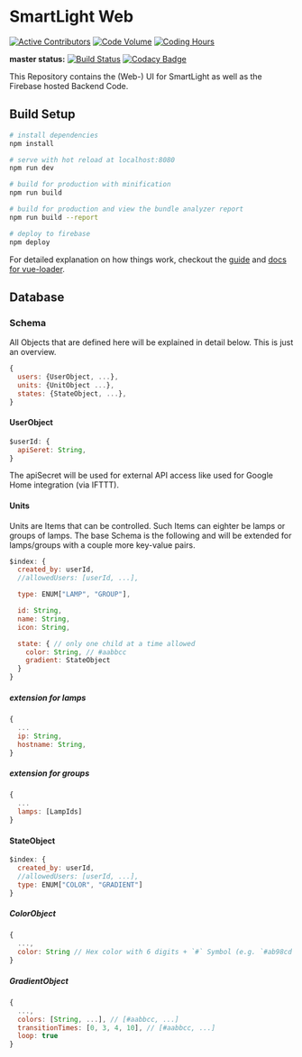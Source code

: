 # SmartLight Web
[![Active Contributors](https://api.gitential.com/accounts/1294/projects/1473/badges/active-contributors.svg)](https://gitential.com/accounts/1294/projects/1473/share?uuid=923d642f-dd80-4b4e-9d58-cb42f7242231&utm_source=shield&utm_medium=shield&utm_campaign=1473)
[![Code Volume](https://api.gitential.com/accounts/1294/projects/1473/badges/code-volume.svg)](https://gitential.com/accounts/1294/projects/1473/share?uuid=923d642f-dd80-4b4e-9d58-cb42f7242231&utm_source=shield&utm_medium=shield&utm_campaign=1473)
[![Coding Hours](https://api.gitential.com/accounts/1294/projects/1473/badges/coding-hours.svg)](https://gitential.com/accounts/1294/projects/1473/share?uuid=923d642f-dd80-4b4e-9d58-cb42f7242231&utm_source=shield&utm_medium=shield&utm_campaign=1473)

**master status:**
[![Build Status](https://travis-ci.com/adrianjost/SmartLight-Web-Client.svg?branch=master)](https://travis-ci.com/adrianjost/SmartLight-Web-Client)
[![Codacy Badge](https://api.codacy.com/project/badge/Grade/d705c9d8c51c48e185c13b76cb5406b9)](https://www.codacy.com/app/adrianjost/SmartLight-Web-Client?utm_source=github.com&amp;utm_medium=referral&amp;utm_content=adrianjost/SmartLight-Web-Client&amp;utm_campaign=Badge_Grade)

This Repository contains the (Web-) UI for SmartLight as well as the Firebase hosted Backend Code.

## Build Setup

``` bash
# install dependencies
npm install

# serve with hot reload at localhost:8080
npm run dev

# build for production with minification
npm run build

# build for production and view the bundle analyzer report
npm run build --report

# deploy to firebase
npm deploy
```

For detailed explanation on how things work, checkout the [guide](http://vuejs-templates.github.io/webpack/) and [docs for vue-loader](http://vuejs.github.io/vue-loader).

## Database
### Schema
All Objects that are defined here will be explained in detail below. This is just an overview.
```js
{
  users: {UserObject, ...},
  units: {UnitObject ...},
  states: {StateObject, ...},
}
```

#### UserObject

```js
$userId: {
  apiSeret: String,
}
```
The apiSecret will be used for external API access like used for Google Home integration (via IFTTT).

#### Units
Units are Items that can be controlled. Such Items can eighter be lamps or groups of lamps.
The base Schema is the following and will be extended for lamps/groups with a couple more key-value pairs.

```js
$index: {
  created_by: userId,
  //allowedUsers: [userId, ...],

  type: ENUM["LAMP", "GROUP"],

  id: String,
  name: String,
  icon: String,

  state: { // only one child at a time allowed
    color: String, // #aabbcc
    gradient: StateObject
  }
}
```

##### extension for lamps
```js
{
  ...
  ip: String,
  hostname: String,
}
```

##### extension for groups
```js
{
  ...
  lamps: [LampIds]
}
```

#### StateObject
```js
$index: {
  created_by: userId,
  //allowedUsers: [userId, ...],
  type: ENUM["COLOR", "GRADIENT"]
}
```

##### ColorObject
```js
{
  ...,
  color: String // Hex color with 6 digits + `#` Symbol (e.g. `#ab98cd`)
}
```

##### GradientObject
```js
{
  ...,
  colors: [String, ...], // [#aabbcc, ...]
  transitionTimes: [0, 3, 4, 10], // [#aabbcc, ...]
  loop: true
}
```